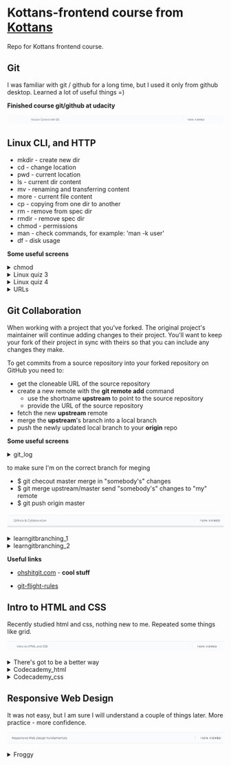 # Kottans-frontend course from [Kottans](https://kottans.org/)
Repo for Kottans frontend course.

## Git

I was familiar with git / github for a long time, but I used it only from github desktop. Learned a lot of useful things =)


**Finished course git/github at udacity**

![](images/git_udacity.png)


## Linux CLI, and HTTP

* mkdir - create new dir 
* cd - change location
* pwd - current location
* ls - current dir content
* mv - renaming and transferring content
* more - current file content
* cp - copying from one dir to another
* rm - remove from spec dir
* rmdir - remove spec dir
* chmod - permissions
* man - check commands, for example: 'man -k user' 
* df - disk usage

**Some useful screens**

<details><summary>chmod</summary>
<p>

![Screenshot-image-link](task_linux_cli/linux.png)

</p>
</details>
<details><summary>Linux quiz 3</summary>
<p>

![Screenshot-image-link](task_linux_cli/quiz3-linux.png)

</p>
</details>
<details><summary>Linux quiz 4</summary>
<p>

![Screenshot-image-link](task_linux_cli/quiz4-linux.png)

</p>
</details>
<details><summary>URLs</summary>
<p>

![Screenshot-image-link](task_linux_cli/URLs.png)

</p>
</details>


## Git Collaboration

When working with a project that you've forked. The original project's maintainer will continue adding changes to their project. You'll want to keep your fork of their project in sync with theirs so that you can include any changes they make.

To get commits from a source repository into your forked repository on GitHub you need to:

* get the cloneable URL of the source repository
* create a new remote with the **git remote add** command
	* use the shortname **upstream** to point to the source repository
	* provide the URL of the source repository
* fetch the new **upstream** remote
* merge the **upstream**'s branch into a local branch
* push the newly updated local branch to your **origin** repo

**Some useful screens**

<details><summary>git_log</summary>
<p>

![Screenshot-image-link](task_git_collaboration/git_log.png)

</p>
</details>

to make sure I'm on the correct branch for meging
* $ git checout master
merge in "somebody's" changes
* $ git merge upstream/master
send "somebody's" changes to "my" remote
* $ git push origin master

![](task_git_collaboration/github_coll.png)

<details><summary>learngitbranching_1</summary>
<p>

![Screenshot-image-link](task_git_collaboration/learngitbranching_1st.png)

</p>
</details>
<details><summary>learngitbranching_2</summary>
<p>

![Screenshot-image-link](task_git_collaboration/learngitbranching_2nd.png)

</p>
</details>

**Useful links**

* [ohshitgit.com](https://ohshitgit.com) - **cool stuff**

* [git-flight-rules](https://github.com/k88hudson/git-flight-rules)

## Intro to HTML and CSS

Recently studied html and css, nothing new to me. Repeated some things like grid.

![](task_html_css_intro/html_css_intro.png)

<details><summary>There's got to be a better way</summary>
<p>

![Screenshot-image-link](task_html_css_intro/There's_got_to_be_a_better_way.png) - **There's got to be a better way**

</p>
</details>
<details><summary>Codecademy_html</summary>
<p>

![Screenshot-image-link](task_html_css_intro/codecademy_html.png)

</p>
</details>
<details><summary>Codecademy_css</summary>
<p>

![Screenshot-image-link](task_html_css_intro/codecademy_css.png)

</p>
</details>

## Responsive Web Design

It was not easy, but I am sure I will understand a couple of things later. More practice - more confidence. 

![](task_responsive_web_design/Responsive.png)

<details><summary>Froggy</summary>
<p>

![Screenshot-image-link](task_responsive_web_design/froggy.png)

</p>
</details>


